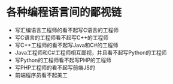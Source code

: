 # 各种编程语言间的鄙视链

- 写汇编语言工程师的看不起写C语言的工程师
- 写C语言的工程师看不起写C++的工程师
- 写C++工程师的看不起写Java和C#的工程师
- Java工程师和C#工程师相互鄙视，并且看不起写Python的工程师
- 写Python的工程师看不起写PHP的工程师
- 写PHP工程师的看不起写前端JS的
- 前端程序员看不起美工